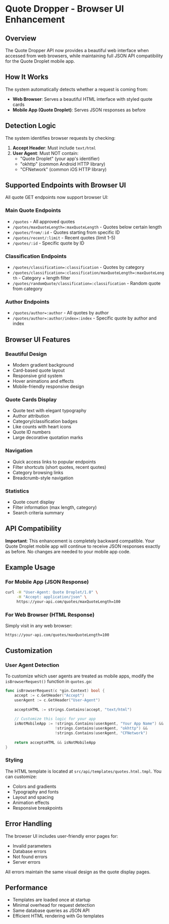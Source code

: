 # Quote Dropper - Browser UI Enhancement

## Overview

The Quote Dropper API now provides a beautiful web interface when accessed from web browsers, while maintaining full JSON API compatibility for the Quote Droplet mobile app.

## How It Works

The system automatically detects whether a request is coming from:
- **Web Browser**: Serves a beautiful HTML interface with styled quote cards
- **Mobile App (Quote Droplet)**: Serves JSON responses as before

## Detection Logic

The system identifies browser requests by checking:
1. **Accept Header**: Must include `text/html`
2. **User Agent**: Must NOT contain:
   - "Quote Droplet" (your app's identifier)
   - "okhttp" (common Android HTTP library)
   - "CFNetwork" (common iOS HTTP library)

## Supported Endpoints with Browser UI

All quote GET endpoints now support browser UI:

### Main Quote Endpoints
- `/quotes` - All approved quotes
- `/quotes/maxQuoteLength=:maxQuoteLength` - Quotes below certain length
- `/quotes/from/:id` - Quotes starting from specific ID
- `/quotes/recent/:limit` - Recent quotes (limit 1-5)
- `/quotes/:id` - Specific quote by ID

### Classification Endpoints
- `/quotes/classification=:classification` - Quotes by category
- `/quotes/classification=:classification/maxQuoteLength=:maxQuoteLength` - Category + length filter
- `/quotes/randomQuote/classification=:classification` - Random quote from category

### Author Endpoints
- `/quotes/author=:author` - All quotes by author
- `/quotes/author=:author/index=:index` - Specific quote by author and index

## Browser UI Features

### Beautiful Design
- Modern gradient background
- Card-based quote layout
- Responsive grid system
- Hover animations and effects
- Mobile-friendly responsive design

### Quote Cards Display
- Quote text with elegant typography
- Author attribution
- Category/classification badges
- Like counts with heart icons
- Quote ID numbers
- Large decorative quotation marks

### Navigation
- Quick access links to popular endpoints
- Filter shortcuts (short quotes, recent quotes)
- Category browsing links
- Breadcrumb-style navigation

### Statistics
- Quote count display
- Filter information (max length, category)
- Search criteria summary

## API Compatibility

**Important**: This enhancement is completely backward compatible. Your Quote Droplet mobile app will continue to receive JSON responses exactly as before. No changes are needed to your mobile app code.

## Example Usage

### For Mobile App (JSON Response)
```bash
curl -H "User-Agent: Quote Droplet/1.0" \
     -H "Accept: application/json" \
     https://your-api.com/quotes/maxQuoteLength=100
```

### For Web Browser (HTML Response)
Simply visit in any web browser:
```
https://your-api.com/quotes/maxQuoteLength=100
```

## Customization

### User Agent Detection
To customize which user agents are treated as mobile apps, modify the `isBrowserRequest()` function in `quotes.go`:

```go
func isBrowserRequest(c *gin.Context) bool {
    accept := c.GetHeader("Accept")
    userAgent := c.GetHeader("User-Agent")
    
    acceptsHTML := strings.Contains(accept, "text/html")
    
    // Customize this logic for your app
    isNotMobileApp := !strings.Contains(userAgent, "Your App Name") && 
                      !strings.Contains(userAgent, "okhttp") && 
                      !strings.Contains(userAgent, "CFNetwork")
    
    return acceptsHTML && isNotMobileApp
}
```

### Styling
The HTML template is located at `src/api/templates/quotes.html.tmpl`. You can customize:
- Colors and gradients
- Typography and fonts
- Layout and spacing
- Animation effects
- Responsive breakpoints

## Error Handling

The browser UI includes user-friendly error pages for:
- Invalid parameters
- Database errors
- Not found errors
- Server errors

All errors maintain the same visual design as the quote display pages.

## Performance

- Templates are loaded once at startup
- Minimal overhead for request detection
- Same database queries as JSON API
- Efficient HTML rendering with Go templates 